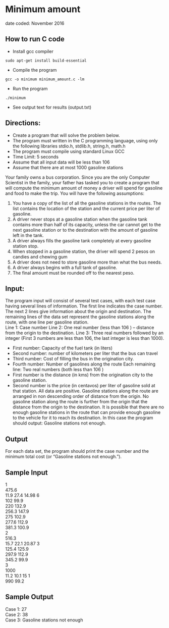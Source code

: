 # Minimum amount
date coded: November 2016

## How to run C code

- Install gcc compiler
```
sudo apt-get install build-essential
```
- Compile the program
```
gcc -o minimum minimum_amount.c -lm
```
- Run the program
```
./minimum
```
- See output text for results (output.txt)

## Directions:
- Create a program that will solve the problem below.
- The program must written in the C programming language, using only the
following libraries stdio.h, stdlib.h, string.h, math.h
- The program must compile using standard Linux GCC
- Time Limit: 5 seconds
- Assume that all input data will be less than 106
- Assume that there are at most 1000 gasoline stations

Your family owns a bus corporation. Since you are the only Computer Scientist in the
family, your father has tasked you to create a program that will compute the
minimum amount of money a driver will spend for gasoline and food to make the trip.
You will have the following assumptions:
1. You have a copy of the list of all the gasoline stations in the routes. The list
contains the location of the station and the current price per liter of gasoline.
2. A driver never stops at a gasoline station when the gasoline tank contains
more than half of its capacity, unless the car cannot get to the next gasoline
station or to the destination with the amount of gasoline left in the tank.
3. A driver always fills the gasoline tank completely at every gasoline station
stop.
4. When stopped in a gasoline station, the driver will spend 2 pesos on candies
and chewing gum
5. A driver does not need to store gasoline more than what the bus needs.
6. A driver always begins with a full tank of gasoline.
7. The final amount must be rounded off to the nearest peso.

## Input:
The program input will consist of several test cases, with each test case having
several lines of information. The first line indicates the case number. The next 2 lines
give information about the origin and destination. The remaining lines of the data set
represent the gasoline stations along the route, with one line per gasoline station.  
Line 1: Case number
Line 2: One real number (less than 106 ) – distance from the origin to the destination.
Line 3: Three real numbers followed by an integer (First 3 numbers are less than 106,
the last integer is less than 1000).
- First number: Capacity of the fuel tank (in liters)
- Second number: number of kilometers per liter that the bus can travel
- Third number: Cost of filling the bus in the origination city.
- Fourth number: Number of gasolines along the route
Each remaining line: Two real numbers (both less than 106 )
- First number is the distance (in kms) from the origination city to the gasoline
station.
- Second number is the price (in centavos) per liter of gasoline sold at that
station.
All data are positive. Gasoline stations along the route are arranged in non
descending order of distance from the origin. No gasoline station along the route is
further from the origin that the distance from the origin to the destination. It is
possible that there are no enough gasoline stations in the route that can provide
enough gasoline to the vehicle for it to reach its destination. In this case the program
should output: Gasoline stations not enough.

## Output
For each data set, the program should print the case number and the minimum total
cost (or “Gasoline stations not enough.”).

## Sample Input 
1  
475.6  
11.9 27.4 14.98 6  
102 99.9  
220 132.9  
256.3 147.9  
275 102.9  
277.6 112.9  
381.3 100.9  
2  
516.3  
15.7 22.1 20.87 3  
125.4 125.9  
297.9 112.9  
345.2 99.9  
3  
1000  
11.2 10.1 15 1  
990 99.2  

## Sample Output
Case 1: 27  
Case 2: 38  
Case 3: Gasoline stations not enough  